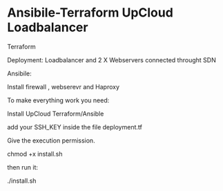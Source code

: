 # Ansibile-Terraform UpCloud Loadbalancer

Terraform 

Deployment: Loadbalancer and 2 X Webservers connected throught SDN 

Ansibile:

Install firewall , webserevr and Haproxy 

To make everything work you need:

Install UpCloud Terraform/Ansible 

add your SSH_KEY inside the file deployment.tf

Give the execution permission.

chmod +x install.sh

then run it:

./install.sh

 
